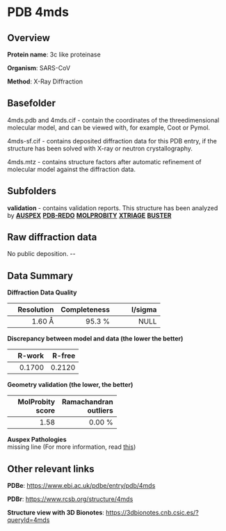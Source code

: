# PDB 4mds

## Overview

**Protein name**: 3c like proteinase

**Organism**: SARS-CoV

**Method**: X-Ray Diffraction

## Basefolder

4mds.pdb and 4mds.cif - contain the coordinates of the threedimensional molecular model, and can be viewed with, for example, Coot or Pymol.

4mds-sf.cif - contains deposited diffraction data for this PDB entry, if the structure has been solved with X-ray or neutron crystallography.

4mds.mtz - contains structure factors after automatic refinement of molecular model against the diffraction data.

## Subfolders





**validation** - contains validation reports. This structure has been analyzed by [**AUSPEX**](https://github.com/thorn-lab/coronavirus_structural_task_force/tree/master/pdb/3c_like_proteinase/SARS-CoV/4mds/validation/auspex) [**PDB-REDO**](https://github.com/thorn-lab/coronavirus_structural_task_force/tree/master/pdb/3c_like_proteinase/SARS-CoV/4mds/validation/pdb-redo) [**MOLPROBITY**](https://github.com/thorn-lab/coronavirus_structural_task_force/tree/master/pdb/3c_like_proteinase/SARS-CoV/4mds/validation/molprobity) [**XTRIAGE**](https://github.com/thorn-lab/coronavirus_structural_task_force/blob/master/pdb/3c_like_proteinase/SARS-CoV/4mds/validation/Xtriage_output.log) [**BUSTER**](https://www.globalphasing.com/buster/wiki/index.cgi?Covid19Pdb4MDS)

## Raw diffraction data

No public deposition. --<br> 

## Data Summary
**Diffraction Data Quality**

|   | Resolution | Completeness| I/sigma |
|---|-------------:|----------------:|--------------:|
|   |1.60 Å|95.3  %|<img width=50/>NULL |

**Discrepancy between model and data (the lower the better)**

|   | **R-work**| **R-free**   
|---|-------------:|----------------:|           
||  0.1700|  0.2120|

**Geometry validation (the lower, the better)**

|   |**MolProbity<br>score**| **Ramachandran<br>outliers** 
|---|-------------:|----------------:|
||  1.58|  0.00 %|

**Auspex Pathologies**<br> missing line (For more information, read [this](https://github.com/thorn-lab/coronavirus_structural_task_force/blob/master/pdb/3c_like_proteinase/SARS-CoV/4mds/validation/auspex/4mds_auspex_comments.txt))

 



## Other relevant links 
**PDBe**:  https://www.ebi.ac.uk/pdbe/entry/pdb/4mds
 
**PDBr**: https://www.rcsb.org/structure/4mds 

**Structure view with 3D Bionotes**: https://3dbionotes.cnb.csic.es/?queryId=4mds

